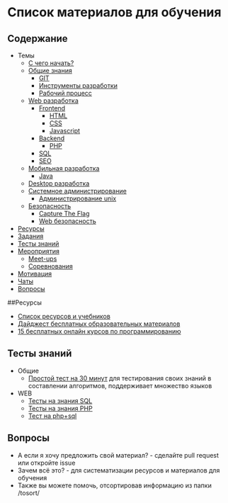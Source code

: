 # Список материалов для обучения

## Содержание
* Темы
    * [С чего начать?](.get-started.md)
    * [Общие знания](/general/readme.md)
        * [GIT](/general/git.md)
        * [Инструменты разработки](/general/tools.md)
        * [Рабочий процесс](/general/workflow.md)
    * [Web разработка](/web/readme.md)
        * [Frontend](/web/frontend.md)
            * [HTML](/web/html.md)
            * [CSS](/web/css.md)
            * [Javascript](/web/javascript.md)
        * [Backend](/web/backend.md)
            * [PHP](/web/php.md)
        * [SQL](/web/sql.md)
        * [SEO](/web/seo.md)
    * [Мобильная разработка](/mobile/readme.md)
        * [Java](/mobile/java.md)
    * [Desktop разработка](/desktop/readme.md)
    * [Системное администрирование](/system-administration/readme.md)
        * [Администрирование unix](/system-administration/unix.md)
    * [Безопасность](/security/readme.md)
        * [Capture The Flag](/security/ctf.md)
        * [Web безопасность](/security/web.md)
* [Ресурсы](#Ресурсы)
* [Задания](./tasks.md)
* [Тесты знаний](#Тесты-знаний)
* [Мероприятия](/general/events.md)
    * [Meet-ups](/general/meetups.md)
    * [Соревнования](/general/challenges.md)
* [Мотивация](/general/motivation.md)
* [Чаты](/general/chats.md)
* [Вопросы](#Вопросы)

##Ресурсы
* [Список ресурсов и учебников](./links.md)
* [Дайджест бесплатных образовательных материалов](https://habrahabr.ru/company/mailru/blog/280079/)
* [15 бесплатных онлайн курсов по программированию](https://habrahabr.ru/company/studyqa/blog/280111/)

## Тесты знаний
* Общие
    * [Простой тест на 30 минут](https://codility.com/demo/take-sample-test/) для тестирования своих знаний в составлении алгоритмов, поддерживает множество языков
* WEB
    * [Тесты на знания SQL](/web/sql.md#Тесты-знаний)
    * [Тесты на знания PHP](/web/php.md#Тесты-знаний)
    * [Тест на php+sql](https://tests4geeks.com/test/php-mysql)

## Вопросы
* А если я хочу предложить свой материал? - сделайте pull request или откройте issue
* Зачем всё это? - для систематизации ресурсов и материалов для обучения
* Также вы можете помочь, отсортировав информацию из папки /tosort/